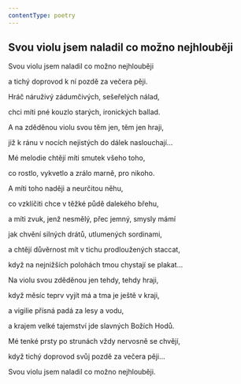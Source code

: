 ```yaml
---
contentType: poetry
---
```


<section>

# Svou violu jsem naladil co možno nejhlouběji

Svou violu jsem naladil co možno nejhlouběji 

a tichý doprovod k ní pozdě za večera pěji. 

</section>

<section>

Hráč náruživý zádumčivých, sešeřelých nálad, 

chci míti pné kouzlo starých, ironických ballad. 

</section>

<section>

A na zděděnou violu svou těm jen, těm jen hraji, 

již k ránu v nocích nejistých do dálek naslouchají… 

</section>

<section>

Mé melodie chtějí míti smutek všeho toho, 

co rostlo, vykvetlo a zrálo marně, pro nikoho. 

</section>

<section>

A míti toho naději a neurčitou něhu, 

co vzklíčiti chce v těžké půdě dalekého břehu, 

</section>

<section>

a míti zvuk, jenž nesmělý, přec jemný, smysly mámí 

jak chvění silných drátů, utlumených sordinami, 

</section>

<section>

a chtějí důvěrnost mít v tichu prodloužených staccat, 

když na nejnižších polohách tmou chystají se plakat… 

</section>

<section>

Na violu svou zděděnou jen tehdy, tehdy hraji, 

když měsíc teprv vyjít má a tma je ještě v kraji, 

</section>

<section>

a vigilie přísná padá za lesy a vodu, 

a krajem velké tajemství jde slavných Božích Hodů. 

</section>

<section>

Mé tenké prsty po strunách vždy nervosně se chvějí, 

když tichý doprovod svůj pozdě za večera pěji… 

</section>

<section>

Svou violu jsem naladil co možno nejhlouběji.

</section>
